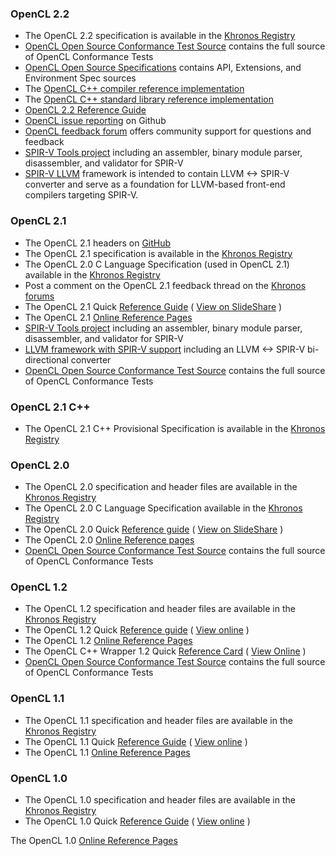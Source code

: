 ### OpenCL 2.2

*   The OpenCL 2.2 specification is available in the [Khronos Registry](https://www.khronos.org/registry/OpenCL/)
*   [OpenCL Open Source Conformance Test Source](https://github.com/KhronosGroup/OpenCL-CTS) contains the full source of OpenCL Conformance Tests
*   [OpenCL Open Source Specifications](https://github.com/KhronosGroup/OpenCL-Docs) contains API, Extensions, and Environment Spec sources
*   The [OpenCL C++ compiler reference implementation](https://github.com/KhronosGroup/SPIR/tree/spirv-1.1)
*   The [OpenCL C++ standard library reference implementation](https://github.com/KhronosGroup/libclcxx)
*   [OpenCL 2.2 Reference Guide](https://www.khronos.org/files/opencl22-reference-guide.pdf)
*   [OpenCL issue reporting](https://github.com/KhronosGroup/OpenCL-Registry/issues) on Github
*   [OpenCL feedback forum](https://forums.khronos.org/forumdisplay.php/87-OpenCL) offers community support for questions and feedback
*   [SPIR-V Tools project](https://github.com/KhronosGroup/SPIRV-Tools) including an assembler, binary module parser, disassembler, and validator for SPIR-V
*   [SPIR-V LLVM](https://github.com/KhronosGroup/SPIRV-LLVM) framework is intended to contain LLVM <-> SPIR-V converter and serve as a foundation for LLVM-based front-end compilers targeting SPIR-V.

### OpenCL 2.1

*   The OpenCL 2.1 headers on [GitHub](https://www.github.com/KhronosGroup/OpenCL-Headers/)
*   The OpenCL 2.1 specification is available in the [Khronos Registry](https://www.khronos.org/registry/OpenCL/)
*   The OpenCL 2.0 C Language Specification (used in OpenCL 2.1) available in the [Khronos Registry](https://www.khronos.org/registry/OpenCL/specs/opencl-2.0-openclc.pdf)
*   Post a comment on the OpenCL 2.1 feedback thread on the [Khronos forums](https://forums.khronos.org/showthread.php/9623-Suggestions-for-next-release-of-OpenCL)
*   The OpenCL 2.1 Quick [Reference Guide](https://www.khronos.org/developers/reference-cards/) ( [View on SlideShare](http://www.slideshare.net/Khronos_Group/opencl-21-reference-guide) )
*   The OpenCL 2.1 [Online Reference Pages](https://www.khronos.org/registry/OpenCL/sdk/2.1/docs/man/xhtml/)
*   [SPIR-V Tools project](https://github.com/KhronosGroup/SPIRV-Tools) including an assembler, binary module parser, disassembler, and validator for SPIR-V
*   [LLVM framework with SPIR-V support](https://github.com/KhronosGroup/SPIRV-LLVM) including an LLVM <-> SPIR-V bi-directional converter
*   [OpenCL Open Source Conformance Test Source](https://github.com/KhronosGroup/OpenCL-CTS) contains the full source of OpenCL Conformance Tests

### OpenCL 2.1 C++

*   The OpenCL 2.1 C++ Provisional Specification is available in the [Khronos Registry](https://www.khronos.org/registry/OpenCL/specs/opencl-2.1-openclc++.pdf)

### OpenCL 2.0

*   The OpenCL 2.0 specification and header files are available in the [Khronos Registry](https://www.khronos.org/registry/OpenCL/)
*   The OpenCL 2.0 C Language Specification available in the [Khronos Registry](https://www.khronos.org/registry/OpenCL/specs/opencl-2.0-openclc.pdf)
*   The OpenCL 2.0 Quick [Reference guide](https://www.khronos.org/developers/reference-cards/) ( [View on SlideShare](http://www.khronos.org/developers/view_online/24503911) )
*   The OpenCL 2.0 [Online Reference pages](https://www.khronos.org/registry/OpenCL/sdk/2.0/docs/man/xhtml/)
*   [OpenCL Open Source Conformance Test Source](https://github.com/KhronosGroup/OpenCL-CTS) contains the full source of OpenCL Conformance Tests

### OpenCL 1.2

*   The OpenCL 1.2 specification and header files are available in the [Khronos Registry](https://www.khronos.org/registry/OpenCL/)
*   The OpenCL 1.2 Quick [Reference guide](https://www.khronos.org/developers/reference-cards/) ( [View online](http://www.khronos.org/developers/view_online/12577567) )
*   The OpenCL 1.2 [Online Reference Pages](https://www.khronos.org/registry/OpenCL/sdk/1.2/docs/man/xhtml/)
*   The OpenCL C++ Wrapper 1.2 Quick [Reference Card](https://www.khronos.org/files/OpenCLPP12-reference-card.pdf) ( [View Online](http://www.khronos.org/developers/view_online/28369654) )
*   [OpenCL Open Source Conformance Test Source](https://github.com/KhronosGroup/OpenCL-CTS) contains the full source of OpenCL Conformance Tests

### OpenCL 1.1

*   The OpenCL 1.1 specification and header files are available in the [Khronos Registry](https://www.khronos.org/registry/OpenCL/)
*   The OpenCL 1.1 Quick [Reference Guide](https://www.khronos.org/developers/reference-cards/) ( [View online](http://www.khronos.org/developers/view_online/12577561) )
*   The OpenCL 1.1 [Online Reference Pages](https://www.khronos.org/registry/OpenCL/sdk/1.1/docs/man/xhtml/)

### OpenCL 1.0

*   The OpenCL 1.0 specification and header files are available in the [Khronos Registry](https://www.khronos.org/registry/OpenCL/)
*   The OpenCL 1.0 Quick [Reference Guide](https://www.khronos.org/developers/reference-cards/) ( [View online](http://www.khronos.org/developers/view_online/12577534) )

The OpenCL 1.0 [Online Reference Pages](https://www.khronos.org/registry/OpenCL/sdk/1.0/docs/man/xhtml/)
